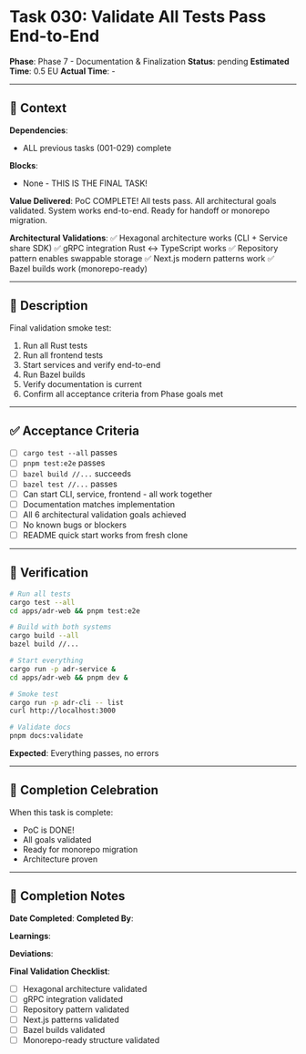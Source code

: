 # Task 030: Validate All Tests Pass End-to-End

**Phase**: Phase 7 - Documentation & Finalization
**Status**: pending
**Estimated Time**: 0.5 EU
**Actual Time**: -

---

## 📍 Context

**Dependencies**:
- ALL previous tasks (001-029) complete

**Blocks**:
- None - THIS IS THE FINAL TASK!

**Value Delivered**:
PoC COMPLETE! All tests pass. All architectural goals validated. System works end-to-end. Ready for handoff or monorepo migration.

**Architectural Validations**:
✅ Hexagonal architecture works (CLI + Service share SDK)
✅ gRPC integration Rust ↔ TypeScript works
✅ Repository pattern enables swappable storage
✅ Next.js modern patterns work
✅ Bazel builds work (monorepo-ready)

---

## 📝 Description

Final validation smoke test:
1. Run all Rust tests
2. Run all frontend tests
3. Start services and verify end-to-end
4. Run Bazel builds
5. Verify documentation is current
6. Confirm all acceptance criteria from Phase goals met

---

## ✅ Acceptance Criteria

- [ ] `cargo test --all` passes
- [ ] `pnpm test:e2e` passes
- [ ] `bazel build //...` succeeds
- [ ] `bazel test //...` passes
- [ ] Can start CLI, service, frontend - all work together
- [ ] Documentation matches implementation
- [ ] All 6 architectural validation goals achieved
- [ ] No known bugs or blockers
- [ ] README quick start works from fresh clone

---

## 🧪 Verification

```bash
# Run all tests
cargo test --all
cd apps/adr-web && pnpm test:e2e

# Build with both systems
cargo build --all
bazel build //...

# Start everything
cargo run -p adr-service &
cd apps/adr-web && pnpm dev &

# Smoke test
cargo run -p adr-cli -- list
curl http://localhost:3000

# Validate docs
pnpm docs:validate
```

**Expected**: Everything passes, no errors

---

## 🎉 Completion Celebration

When this task is complete:
- PoC is DONE!
- All goals validated
- Ready for monorepo migration
- Architecture proven

---

## 📝 Completion Notes

**Date Completed**:
**Completed By**:

**Learnings**:

**Deviations**:

**Final Validation Checklist**:
- [ ] Hexagonal architecture validated
- [ ] gRPC integration validated
- [ ] Repository pattern validated
- [ ] Next.js patterns validated
- [ ] Bazel builds validated
- [ ] Monorepo-ready structure validated
